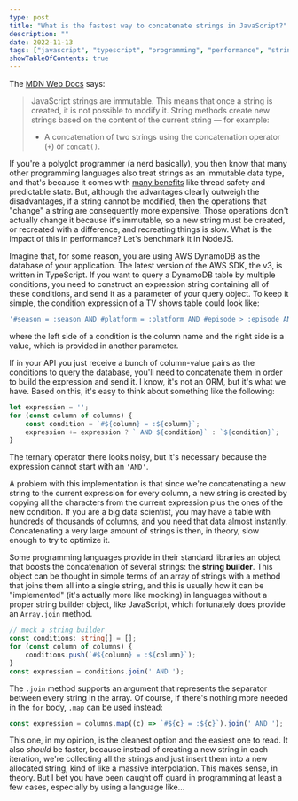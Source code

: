 ```yaml
---
type: post
title: "What is the fastest way to concatenate strings in JavaScript?"
description: ""
date: 2022-11-13
tags: ["javascript", "typescript", "programming", "performance", "strings", "code readability", "benchmarking", "nodejs"]
showTableOfContents: true
---
```


The [MDN Web Docs](https://developer.mozilla.org/en-US/docs/Web/JavaScript/Data_structures#string_type) says:

> JavaScript strings are immutable. This means that once a string is created, it is not possible to modify it. String methods create new strings based on the content of the current string — for example:
> - A concatenation of two strings using the concatenation operator (`+`) or `concat()`.

If you're a polyglot programmer (a nerd basically), you then know that many other programming languages also treat strings as an immutable data type, and that's because it comes with [many benefits](https://stackoverflow.com/a/9544198/10308289) like thread safety and predictable state.
But, although the advantages clearly outweigh the disadvantages, if a string cannot be modified, then the operations that "change" a string are consequently more expensive.
Those operations don't actually change it because it's immutable, so a new string must be created, or recreated with a difference, and recreating things is slow.
What is the impact of this in performance?
Let's benchmark it in NodeJS.

Imagine that, for some reason, you are using AWS DynamoDB as the database of your application.
The latest version of the AWS SDK, the v3, is written in TypeScript.
If you want to query a DynamoDB table by multiple conditions, you need to construct an expression string containing all of these conditions, and send it as a parameter of your query object.
To keep it simple, the condition expression of a TV shows table could look like:

```ts
'#season = :season AND #platform = :platform AND #episode > :episode AND ...'
```

where the left side of a condition is the column name and the right side is a value, which is provided in another parameter.

If in your API you just receive a bunch of column-value pairs as the conditions to query the database, you'll need to concatenate them in order to build the expression and send it.
I know, it's not an ORM, but it's what we have.
Based on this, it's easy to think about something like the following:

```ts
let expression = '';
for (const column of columns) {
    const condition = `#${column} = :${column}`;
    expression += expression ? ` AND ${condition}` : `${condition}`;
}
```

The ternary operator there looks noisy, but it's necessary because the expression cannot start with an `'AND'`.

A problem with this implementation is that since we're concatenating a new string to the current expression for every column, a new string is created by copying all the characters from the current expression plus the ones of the new condition.
If you are a big data scientist, you may have a table with hundreds of thousands of columns, and you need that data almost instantly.
Concatenating a very large amount of strings is then, in theory, slow enough to try to optimize it.

Some programming languages provide in their standard libraries an object that boosts the concatenation of several strings: the **string builder**.
This object can be thought in simple terms of an array of strings with a method that joins them all into a single string, and this is usually how it can be "implemented" (it's actually more like mocking) in languages without a proper string builder object, like JavaScript, which fortunately does provide an `Array.join` method.

```ts
// mock a string builder
const conditions: string[] = [];
for (const column of columns) {
    conditions.push(`#${column} = :${column}`);
}
const expression = conditions.join(' AND ');
```

The `.join` method supports an argument that represents the separator between every string in the array.
Of course, if there's nothing more needed in the `for` body, `.map` can be used instead:

```ts
const expression = columns.map((c) => `#${c} = :${c}`).join(' AND ');
```

This one, in my opinion, is the cleanest option and the easiest one to read.
It also *should* be faster, because instead of creating a new string in each iteration, we're collecting all the strings and just insert them into a new allocated string, kind of like a massive interpolation.
This makes sense, in theory.
But I bet you have been caught off guard in programming at least a few cases, especially by using a language like...



